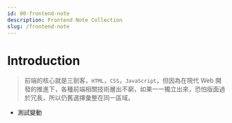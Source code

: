 ```yaml
---
id: 00-frontend-note
description: Frontend Note Collection
slug: /frontend-note
---
```


# Introduction

> 前端的核心就是三劍客，`HTML`，`CSS`，`JavaScript`，但因為在現代 Web 開發的推進下，各種前端相關技術層出不窮，如果一一獨立出來，恐怕版面過於冗長，所以仍舊選擇彙整在同一區域。

- 測試變動
